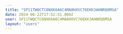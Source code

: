 ```yaml
---
title: "SP11TWQCTC6NXK6A6C4MA0HXVC76EKK3AHNRQ8MSA"
date: 2024-06-22T17:52:51.806Z
user: SP11TWQCTC6NXK6A6C4MA0HXVC76EKK3AHNRQ8MSA
layout: "users"
---
```

    